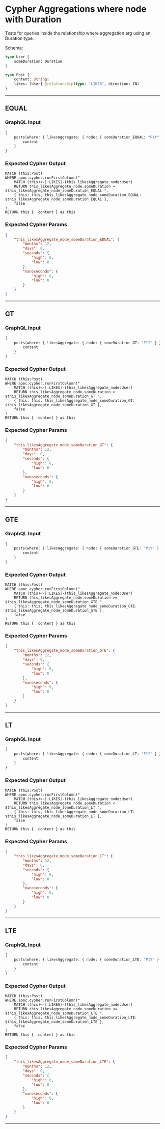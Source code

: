 # Cypher Aggregations where node with Duration

Tests for queries inside the relationship where aggregation arg using an Duration type.

Schema:

```graphql
type User {
    someDuration: Duration
}

type Post {
    content: String!
    likes: [User] @relationship(type: "LIKES", direction: IN)
}
```

---

## EQUAL

### GraphQL Input

```graphql
{
    posts(where: { likesAggregate: { node: { someDuration_EQUAL: "P1Y" } } }) {
        content
    }
}
```

### Expected Cypher Output

```cypher
MATCH (this:Post)
WHERE apoc.cypher.runFirstColumn("
    MATCH (this)<-[:LIKES]-(this_likesAggregate_node:User)
    RETURN this_likesAggregate_node.someDuration = $this_likesAggregate_node_someDuration_EQUAL ",
    { this: this, this_likesAggregate_node_someDuration_EQUAL: $this_likesAggregate_node_someDuration_EQUAL },
    false
)
RETURN this { .content } as this
```

### Expected Cypher Params

```json
{
    "this_likesAggregate_node_someDuration_EQUAL": {
        "months": 12,
        "days": 0,
        "seconds": {
            "high": 0,
            "low": 0
        },
        "nanoseconds": {
            "high": 0,
            "low": 0
        }
    }
}
```

---

## GT

### GraphQL Input

```graphql
{
    posts(where: { likesAggregate: { node: { someDuration_GT: "P1Y" } } }) {
        content
    }
}
```

### Expected Cypher Output

```cypher
MATCH (this:Post)
WHERE apoc.cypher.runFirstColumn("
    MATCH (this)<-[:LIKES]-(this_likesAggregate_node:User)
    RETURN this_likesAggregate_node.someDuration > $this_likesAggregate_node_someDuration_GT ",
    { this: this, this_likesAggregate_node_someDuration_GT: $this_likesAggregate_node_someDuration_GT },
    false
)
RETURN this { .content } as this
```

### Expected Cypher Params

```json
{
    "this_likesAggregate_node_someDuration_GT": {
        "months": 12,
        "days": 0,
        "seconds": {
            "high": 0,
            "low": 0
        },
        "nanoseconds": {
            "high": 0,
            "low": 0
        }
    }
}
```

---

## GTE

### GraphQL Input

```graphql
{
    posts(where: { likesAggregate: { node: { someDuration_GTE: "P1Y" } } }) {
        content
    }
}
```

### Expected Cypher Output

```cypher
MATCH (this:Post)
WHERE apoc.cypher.runFirstColumn("
    MATCH (this)<-[:LIKES]-(this_likesAggregate_node:User)
    RETURN this_likesAggregate_node.someDuration >= $this_likesAggregate_node_someDuration_GTE ",
    { this: this, this_likesAggregate_node_someDuration_GTE: $this_likesAggregate_node_someDuration_GTE },
    false
)
RETURN this { .content } as this
```

### Expected Cypher Params

```json
{
    "this_likesAggregate_node_someDuration_GTE": {
        "months": 12,
        "days": 0,
        "seconds": {
            "high": 0,
            "low": 0
        },
        "nanoseconds": {
            "high": 0,
            "low": 0
        }
    }
}
```

---

## LT

### GraphQL Input

```graphql
{
    posts(where: { likesAggregate: { node: { someDuration_LT: "P1Y" } } }) {
        content
    }
}
```

### Expected Cypher Output

```cypher
MATCH (this:Post)
WHERE apoc.cypher.runFirstColumn("
    MATCH (this)<-[:LIKES]-(this_likesAggregate_node:User)
    RETURN this_likesAggregate_node.someDuration < $this_likesAggregate_node_someDuration_LT ",
    { this: this, this_likesAggregate_node_someDuration_LT: $this_likesAggregate_node_someDuration_LT },
    false
)
RETURN this { .content } as this
```

### Expected Cypher Params

```json
{
    "this_likesAggregate_node_someDuration_LT": {
        "months": 12,
        "days": 0,
        "seconds": {
            "high": 0,
            "low": 0
        },
        "nanoseconds": {
            "high": 0,
            "low": 0
        }
    }
}
```

---

## LTE

### GraphQL Input

```graphql
{
    posts(where: { likesAggregate: { node: { someDuration_LTE: "P1Y" } } }) {
        content
    }
}
```

### Expected Cypher Output

```cypher
MATCH (this:Post)
WHERE apoc.cypher.runFirstColumn("
    MATCH (this)<-[:LIKES]-(this_likesAggregate_node:User)
    RETURN this_likesAggregate_node.someDuration <= $this_likesAggregate_node_someDuration_LTE ",
    { this: this, this_likesAggregate_node_someDuration_LTE: $this_likesAggregate_node_someDuration_LTE },
    false
)
RETURN this { .content } as this
```

### Expected Cypher Params

```json
{
    "this_likesAggregate_node_someDuration_LTE": {
        "months": 12,
        "days": 0,
        "seconds": {
            "high": 0,
            "low": 0
        },
        "nanoseconds": {
            "high": 0,
            "low": 0
        }
    }
}
```

---
